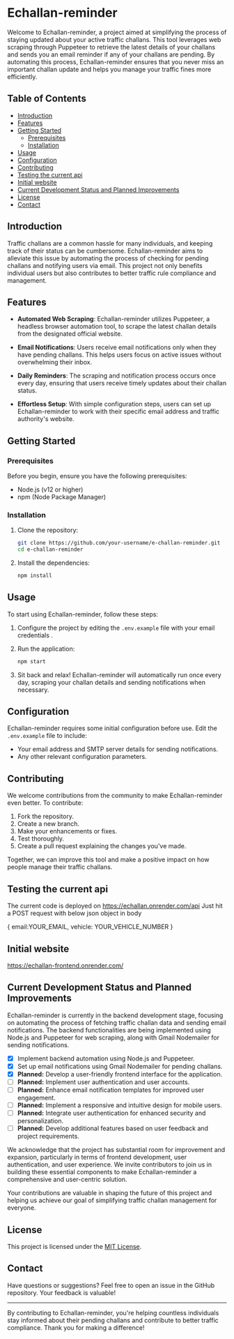 # Echallan-reminder



Welcome to Echallan-reminder, a project aimed at simplifying the process of staying updated about your active traffic challans. This tool leverages web scraping through Puppeteer to retrieve the latest details of your challans and sends you an email reminder if any of your challans are pending. By automating this process, Echallan-reminder ensures that you never miss an important challan update and helps you manage your traffic fines more efficiently.

## Table of Contents

- [Introduction](#introduction)
- [Features](#features)
- [Getting Started](#getting-started)
  - [Prerequisites](#prerequisites)
  - [Installation](#installation)
- [Usage](#usage)
- [Configuration](#configuration)
- [Contributing](#contributing)
- [Testing the current api](#Testing-the-current-api)
- [Initial website](#Initial-website)
- [Current Development Status and Planned Improvements](#Current-Development-Status-and-Planned-Improvements)
- [License](#license)
- [Contact](#contact)

## Introduction

Traffic challans are a common hassle for many individuals, and keeping track of their status can be cumbersome. Echallan-reminder aims to alleviate this issue by automating the process of checking for pending challans and notifying users via email. This project not only benefits individual users but also contributes to better traffic rule compliance and management.

## Features

- **Automated Web Scraping**: Echallan-reminder utilizes Puppeteer, a headless browser automation tool, to scrape the latest challan details from the designated official website.

- **Email Notifications**: Users receive email notifications only when they have pending challans. This helps users focus on active issues without overwhelming their inbox.

- **Daily Reminders**: The scraping and notification process occurs once every day, ensuring that users receive timely updates about their challan status.

- **Effortless Setup**: With simple configuration steps, users can set up Echallan-reminder to work with their specific email address and traffic authority's website.

## Getting Started

### Prerequisites

Before you begin, ensure you have the following prerequisites:

- Node.js (v12 or higher)
- npm (Node Package Manager)

### Installation

1. Clone the repository:

   ```bash
   git clone https://github.com/your-username/e-challan-reminder.git
   cd e-challan-reminder
   ```

2. Install the dependencies:

   ```bash
   npm install
   ```

## Usage

To start using Echallan-reminder, follow these steps:

1. Configure the project by editing the `.env.example` file with your email credentials .

2. Run the application:

   ```bash
   npm start
   ```

3. Sit back and relax! Echallan-reminder will automatically run once every day, scraping your challan details and sending notifications when necessary.

## Configuration

Echallan-reminder requires some initial configuration before use. Edit the `.env.example` file to include:

- Your email address and SMTP server details for sending notifications.
- Any other relevant configuration parameters.


## Contributing

We welcome contributions from the community to make Echallan-reminder even better. To contribute:

1. Fork the repository.
2. Create a new branch.
3. Make your enhancements or fixes.
4. Test thoroughly.
5. Create a pull request explaining the changes you've made.

Together, we can improve this tool and make a positive impact on how people manage their traffic challans.


## Testing the current api 
 The current code is deployed on https://echallan.onrender.com/api
 Just hit a POST request with below json object in body
 
 {
   email:YOUR_EMAIL,
   vehicle: YOUR_VEHICLE_NUMBER
 }


## Initial website 
  https://echallan-frontend.onrender.com/
  

## Current Development Status and Planned Improvements

Echallan-reminder is currently in the backend development stage, focusing on automating the process of fetching traffic challan data and sending email notifications. The backend functionalities are being implemented using Node.js and Puppeteer for web scraping, along with Gmail Nodemailer for sending notifications.

- [x] Implement backend automation using Node.js and Puppeteer.
- [x] Set up email notifications using Gmail Nodemailer for pending challans.
- [x] **Planned:** Develop a user-friendly frontend interface for the application.
- [ ] **Planned:** Implement user authentication and user accounts.
- [ ] **Planned:** Enhance email notification templates for improved user engagement.
- [ ] **Planned:** Implement a responsive and intuitive design for mobile users.
- [ ] **Planned:** Integrate user authentication for enhanced security and personalization.
- [ ] **Planned:** Develop additional features based on user feedback and project requirements.

We acknowledge that the project has substantial room for improvement and expansion, particularly in terms of frontend development, user authentication, and user experience. We invite contributors to join us in building these essential components to make Echallan-reminder a comprehensive and user-centric solution.

Your contributions are valuable in shaping the future of this project and helping us achieve our goal of simplifying traffic challan management for everyone.


## License

This project is licensed under the [MIT License](LICENSE).

## Contact

Have questions or suggestions? Feel free to open an issue in the GitHub repository. Your feedback is valuable!

---

By contributing to Echallan-reminder, you're helping countless individuals stay informed about their pending challans and contribute to better traffic compliance. Thank you for making a difference!
